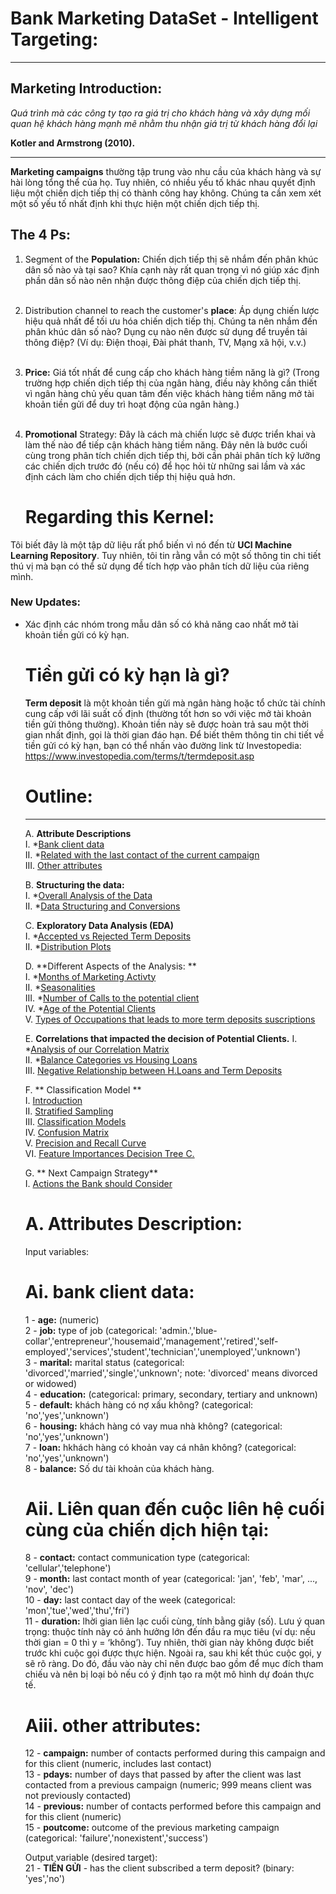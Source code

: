 # Bank Marketing DataSet - Intelligent Targeting:
***
## Marketing Introduction:
*Quá trình mà các công ty tạo ra giá trị cho khách hàng và xây dựng mối quan hệ khách hàng mạnh mẽ nhằm thu nhận giá trị từ khách hàng đổi lại*

**Kotler and Armstrong (2010).**
***

**Marketing campaigns** thường tập trung vào nhu cầu của khách hàng và sự hài lòng tổng thể của họ. Tuy nhiên, có nhiều yếu tố khác nhau quyết định liệu một chiến dịch tiếp thị có thành công hay không. Chúng ta cần xem xét một số yếu tố nhất định khi thực hiện một chiến dịch tiếp thị. <br>

## The 4 Ps:
1) Segment of the <b>Population:</b> Chiến dịch tiếp thị sẽ nhắm đến phân khúc dân số nào và tại sao? Khía cạnh này rất quan trọng vì nó giúp xác định phần dân số nào nên nhận được thông điệp của chiến dịch tiếp thị.  <br><br>
2) Distribution channel to reach the customer's <b>place</b>: Áp dụng chiến lược hiệu quả nhất để tối ưu hóa chiến dịch tiếp thị. Chúng ta nên nhắm đến phân khúc dân số nào? Dụng cụ nào nên được sử dụng để truyền tải thông điệp? (Ví dụ: Điện thoại, Đài phát thanh, TV, Mạng xã hội, v.v.)<br><br>
3) <b> Price:</b> Giá tốt nhất để cung cấp cho khách hàng tiềm năng là gì? (Trong trường hợp chiến dịch tiếp thị của ngân hàng, điều này không cần thiết vì ngân hàng chủ yếu quan tâm đến việc khách hàng tiềm năng mở tài khoản tiền gửi để duy trì hoạt động của ngân hàng.)<br><br>
4) <b> Promotional</b> Strategy: Đây là cách mà chiến lược sẽ được triển khai và làm thế nào để tiếp cận khách hàng tiềm năng. Đây nên là bước cuối cùng trong phân tích chiến dịch tiếp thị, bởi cần phải phân tích kỹ lưỡng các chiến dịch trước đó (nếu có) để học hỏi từ những sai lầm và xác định cách làm cho chiến dịch tiếp thị hiệu quả hơn.

   # Regarding this Kernel:
Tôi biết đây là một tập dữ liệu rất phổ biến vì nó đến từ <b>UCI Machine Learning Repository</b>. Tuy nhiên, tôi tin rằng vẫn có một số thông tin chi tiết thú vị mà bạn có thể sử dụng để tích hợp vào phân tích dữ liệu của riêng mình.

### New Updates:
<ul> 
    <li>Xác định các nhóm trong mẫu dân số có khả năng cao nhất mở tài khoản tiền gửi có kỳ hạn.</li>



# Tiền gửi có kỳ hạn là gì? 
**Term deposit** là một khoản tiền gửi mà ngân hàng hoặc tổ chức tài chính cung cấp với lãi suất cố định (thường tốt hơn so với việc mở tài khoản tiền gửi thông thường). Khoản tiền này sẽ được hoàn trả sau một thời gian nhất định, gọi là thời gian đáo hạn. Để biết thêm thông tin chi tiết về tiền gửi có kỳ hạn, bạn có thể nhấn vào đường link từ Investopedia: https://www.investopedia.com/terms/t/termdeposit.asp



# Outline: <br>
***
A. **Attribute Descriptions**<br>
I. *[Bank client data](#bank_client_data)<br>
II. *[Related with the last contact of the current campaign](#last_contact)<br>
III. [Other attributes](#other_attributes) <br>

B. **Structuring the data:** <br>
I. *[Overall Analysis of the Data](#overall_analysis)<br>
II. *[Data Structuring and Conversions](#data_structuring) <br>

C. **Exploratory Data Analysis (EDA)**<br>
I. *[Accepted vs Rejected Term Deposits](#accepted_rejected) <br>
II. *[Distribution Plots](#distribution_plots) <br>

D. **Different Aspects of the Analysis: **<br>
I. *[Months of Marketing Activty](#months_activity) <br>
II. *[Seasonalities](#seasonality) <br>
III. *[Number of Calls to the potential client](#number_calls) <br>
IV. *[Age of the Potential Clients](#age_clients) <br>
V. [Types of Occupations that leads to more term deposits suscriptions](#occupations) <br>

E. **Correlations that impacted the decision of Potential Clients.**
I. *[Analysis of our Correlation Matrix](#analysis_correlation) <br>
II. *[Balance Categories vs Housing Loans](#balance_housing)<br>
III. [Negative Relationship between H.Loans and Term Deposits](#negative_relationship) <br>

F. ** Classification Model **<br>
I. [Introduction](#classification_model)<br> 
II. [Stratified Sampling](#stratified)<br>
III. [Classification Models](#models)<br>
IV. [Confusion Matrix](#confusion)<br>
V. [Precision and Recall Curve](#precision_recall)<br>
VI. [Feature Importances Decision Tree C.](#decision) <br>

G. ** Next Campaign Strategy**<br>
I. [Actions the Bank should Consider](#bank_actions)<br>

# A. Attributes Description: <br>

Input variables:<br>
# Ai. bank client data:<br>
<a id="bank_client_data"></a>
1 - **age:** (numeric)<br>
2 - **job:** type of job (categorical: 'admin.','blue-collar','entrepreneur','housemaid','management','retired','self-employed','services','student','technician','unemployed','unknown')<br>
3 - **marital:** marital status (categorical: 'divorced','married','single','unknown'; note: 'divorced' means divorced or widowed)<br>
4 - **education:** (categorical: primary, secondary, tertiary and unknown)<br>
5 - **default:** khách hàng có nợ xấu không? (categorical: 'no','yes','unknown')<br>
6 - **housing:** khách hàng có vay mua nhà không? (categorical: 'no','yes','unknown')<br>
7 - **loan:** hkhách hàng có khoản vay cá nhân không? (categorical: 'no','yes','unknown')<br>
8 - **balance:** Số dư tài khoản của khách hàng.
# Aii. Liên quan đến cuộc liên hệ cuối cùng của chiến dịch hiện tại:
<a id="last_contact"></a>
8 - **contact:** contact communication type (categorical: 'cellular','telephone') <br>
9 - **month:** last contact month of year (categorical: 'jan', 'feb', 'mar', ..., 'nov', 'dec')<br>
10 - **day:** last contact day of the week (categorical: 'mon','tue','wed','thu','fri')<br>
11 - **duration:** lhời gian liên lạc cuối cùng, tính bằng giây (số). Lưu ý quan trọng: thuộc tính này có ảnh hưởng lớn đến đầu ra mục tiêu (ví dụ: nếu thời gian = 0 thì y = ‘không’). Tuy nhiên, thời gian này không được biết trước khi cuộc gọi được thực hiện. Ngoài ra, sau khi kết thúc cuộc gọi, y sẽ rõ ràng. Do đó, đầu vào này chỉ nên được bao gồm để mục đích tham chiếu và nên bị loại bỏ nếu có ý định tạo ra một mô hình dự đoán thực tế.<br>
# Aiii. other attributes:<br>
<a id="other_attributes"></a>
12 - **campaign:** number of contacts performed during this campaign and for this client (numeric, includes last contact)<br>
13 - **pdays:** number of days that passed by after the client was last contacted from a previous campaign (numeric; 999 means client was not previously contacted)<br>
14 - **previous:** number of contacts performed before this campaign and for this client (numeric)<br>
15 - **poutcome:** outcome of the previous marketing campaign (categorical: 'failure','nonexistent','success')<br>

Output variable (desired target):<br>
21 - **TIỀN GỬI** - has the client subscribed a term deposit? (binary: 'yes','no')
